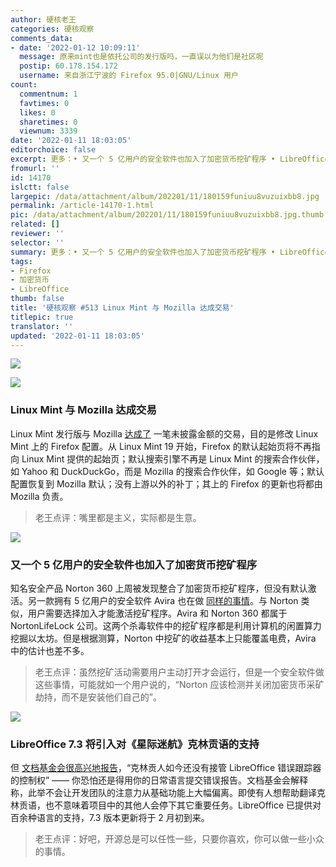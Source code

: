 ```yaml
---
author: 硬核老王
categories: 硬核观察
comments_data:
- date: '2022-01-12 10:09:11'
  message: 原来mint也是依托公司的发行版吗，一直误以为他们是社区呢
  postip: 60.178.154.172
  username: 来自浙江宁波的 Firefox 95.0|GNU/Linux 用户
count:
  commentnum: 1
  favtimes: 0
  likes: 0
  sharetimes: 0
  viewnum: 3339
date: '2022-01-11 18:03:05'
editorchoice: false
excerpt: 更多：• 又一个 5 亿用户的安全软件也加入了加密货币挖矿程序 • LibreOffice 7.3 将引入对《星际迷航》克林贡语的支持
fromurl: ''
id: 14170
islctt: false
largepic: /data/attachment/album/202201/11/180159funiuu8vuzuixbb8.jpg
permalink: /article-14170-1.html
pic: /data/attachment/album/202201/11/180159funiuu8vuzuixbb8.jpg.thumb.jpg
related: []
reviewer: ''
selector: ''
summary: 更多：• 又一个 5 亿用户的安全软件也加入了加密货币挖矿程序 • LibreOffice 7.3 将引入对《星际迷航》克林贡语的支持
tags:
- Firefox
- 加密货币
- LibreOffice
thumb: false
title: '硬核观察 #513 Linux Mint 与 Mozilla 达成交易'
titlepic: true
translator: ''
updated: '2022-01-11 18:03:05'
---
```


![](/data/attachment/album/202201/11/180159funiuu8vuzuixbb8.jpg)


![](/data/attachment/album/202201/11/180216qav1lqqv0qwg0vws.jpg)


### Linux Mint 与 Mozilla 达成交易


Linux Mint 发行版与 Mozilla [达成了](https://blog.linuxmint.com/?p=4244) 一笔未披露金额的交易，目的是修改 Linux Mint 上的 Firefox 配置。从 Linux Mint 19 开始，Firefox 的默认起始页将不再指向 Linux Mint 提供的起始页；默认搜索引擎不再是 Linux Mint 的搜索合作伙伴，如 Yahoo 和 DuckDuckGo，而是 Mozilla 的搜索合作伙伴，如 Google 等；默认配置恢复到 Mozilla 默认；没有上游以外的补丁；其上的 Firefox 的更新也将都由 Mozilla 负责。



> 
> 老王点评：嘴里都是主义，实际都是生意。
> 
> 
> 


![](/data/attachment/album/202201/11/180226ud3u73hod84szh4o.jpg)


### 又一个 5 亿用户的安全软件也加入了加密货币挖矿程序


知名安全产品 Norton 360 上周被发现整合了加密货币挖矿程序，但没有默认激活。另一款拥有 5 亿用户的安全软件 Avira 也在做 [同样的事情](https://krebsonsecurity.com/2022/01/500m-avira-antivirus-users-introduced-to-cryptomining/)。与 Norton 类似，用户需要选择加入才能激活挖矿程序。Avira 和 Norton 360 都属于 NortonLifeLock 公司。这两个杀毒软件中的挖矿程序都是利用计算机的闲置算力挖掘以太坊。但是根据测算，Norton 中挖矿的收益基本上只能覆盖电费，Avira 中的估计也差不多。



> 
> 老王点评：虽然挖矿活动需要用户主动打开才会运行，但是一个安全软件做这些事情，可能就如一个用户说的，“Norton 应该检测并关闭加密货币采矿劫持，而不是安装他们自己的”。
> 
> 
> 


![](/data/attachment/album/202201/11/180242ybzga08bg55bga8g.jpg)


### LibreOffice 7.3 将引入对《星际迷航》克林贡语的支持


但 [文档基金会很高兴地报告](https://blog.documentfoundation.org/blog/2022/01/07/libreoffice-the-klingons-and-interslavs-are-already-here/)，“克林贡人如今还没有接管 LibreOffice 错误跟踪器的控制权” —— 你恐怕还是得用你的日常语言提交错误报告。文档基金会解释称，此举不会让开发团队的注意力从基础功能上大幅偏离。即使有人想帮助翻译克林贡语，也不意味着项目中的其他人会停下其它重要任务。LibreOffice 已提供对百余种语言的支持，7.3 版本更新将于 2 月初到来。



> 
> 老王点评：好吧，开源总是可以任性一些，只要你喜欢，你可以做一些小众的事情。
> 
> 
>
